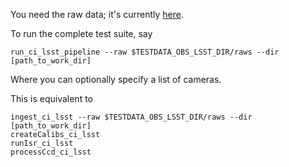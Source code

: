 You need the raw data; it's currently [here](https://github.com/lsst-dm/testdata_obs_lsst).

To run the complete test suite, say

    run_ci_lsst_pipeline --raw $TESTDATA_OBS_LSST_DIR/raws --dir [path_to_work_dir]

Where you can optionally specify a list of cameras.

This is equivalent to

    ingest_ci_lsst --raw $TESTDATA_OBS_LSST_DIR/raws --dir [path_to_work_dir]
    createCalibs_ci_lsst
    runIsr_ci_lsst
    processCcd_ci_lsst
